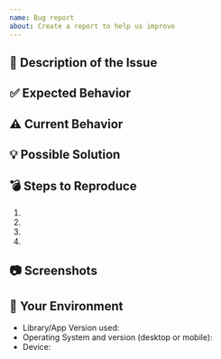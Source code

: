 ```yaml
---
name: Bug report
about: Create a report to help us improve
---
```


<!--- Provide a general summary of the issue in the Title above -->

## 🐛 Description of the Issue

<!--- Provide a detailed description of the issue, and why you consider it to be a bug -->
<!--- How has this issue affected you? What are you trying to accomplish? -->

## ✅ Expected Behavior

<!--- Describing a bug, tell us what should happen -->

## ⚠️ Current Behavior

<!--- Tell us what happens instead of the expected behavior -->

## 💡 Possible Solution

<!--- Not obligatory, but suggest a fix or describe how the bug could be avoided -->

## 💣 Steps to Reproduce

<!--- Provide a link to a live example, or an unambiguous set of steps to -->
<!--- reproduce this bug. Include code to reproduce, if relevant -->
1.
2.
3.
4.

## 📷 Screenshots
<!-- If applicable, add screenshots to help explain your problem. -->

## 📱 Your Environment

<!--- Include as many relevant details about the environment you experienced the bug in -->

* Library/App Version used: <!-- e.g. 1.0.0 -->
* Operating System and version (desktop or mobile): <!-- e.g. Android 12 -->
* Device: <!-- e.g. Nexus 5 -->
